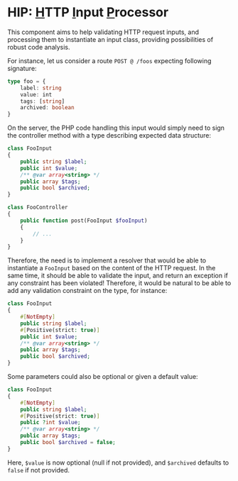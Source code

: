# HIP: <ins>H</ins>TTP <ins>I</ins>nput <ins>P</ins>rocessor

This component aims to help validating HTTP request inputs, and processing them to instantiate an input class,
providing possibilities of robust code analysis.

For instance, let us consider a route `POST @ /foos` expecting following signature:
```typescript
type foo = {
    label: string
    value: int
    tags: [string]
    archived: boolean
}
```

On the server, the PHP code handling this input would simply need to sign the controller method with a type describing
expected data structure:
```php
class FooInput
{
    public string $label;
    public int $value;
    /** @var array<string> */
    public array $tags;
    public bool $archived;
}

class FooController
{
    public function post(FooInput $fooInput)
    {
        // ...
    } 
}
```

Therefore, the need is to implement a resolver that would be able to instantiate a `FooInput` based on the content of
the HTTP request. In the same time, it should be able to validate the input, and return an exception if any constraint
has been violated!
Therefore, it would be natural to be able to add any validation constraint on the type, for instance:
```php
class FooInput
{
    #[NotEmpty]
    public string $label;
    #[Positive(strict: true)]
    public int $value;
    /** @var array<string> */
    public array $tags;
    public bool $archived;
}
```

Some parameters could also be optional or given a default value:

```php
class FooInput
{
    #[NotEmpty]
    public string $label;
    #[Positive(strict: true)]
    public ?int $value;
    /** @var array<string> */
    public array $tags;
    public bool $archived = false;
}
```

Here, `$value` is now optional (null if not provided), and `$archived` defaults to `false` if not provided.
